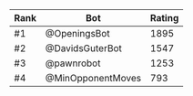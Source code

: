 Rank|Bot|Rating
---|---|---
#1|@OpeningsBot|1895
#2|@DavidsGuterBot|1547
#3|@pawnrobot|1253
#4|@MinOpponentMoves|793
